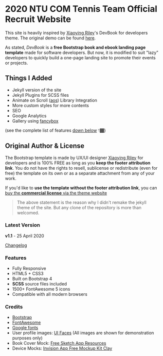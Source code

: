 # 2020 NTU COM Tennis Team Official Recruit Website

This site is heavily inspired by [Xiaoying Riley](https://twitter.com/3rdwave_themes)'s DevBook for developers theme. The original demo can be found [here](https://themes.3rdwavemedia.com/demo/devbook/).

As stated, *DevBook* is a **free Bootstrap book and ebook landing page template** made for software developers. But now, it is modified to suit "lazy" developers to quickly build a one-page landing site to promote their events or projects.

## Things I Added
- Jekyll version of the site
- Jekyll Plugins for SCSS files
- Animate on Scroll ([aos](https://michalsnik.github.io/aos/)) Library Integration
- More custom styles for more contents
- SEO
- Google Analytics
- Gallery using [fancybox](https://fancyapps.com/fancybox/3/docs/)

(see the complete list of features [down below](#Features) 👇🏾)

## Original Author & License
The Bootstrap template is made by UX/UI designer [Xiaoying Riley](https://twitter.com/3rdwave_themes) for developers and is 100% FREE as long as you **keep the footer attribution link**. You do not have the rights to resell, sublicense or redistribute (even for free) the template on its own or as a separate attachment from any of your work.

If you'd like to **use the template without the footer attribution link**, you can [buy the **commercial license** via the theme website](https://themes.3rdwavemedia.com/bootstrap-templates/startup/devbook-free-bootstrap-4-book-ebook-landing-page-template-for-developers/)

> The above statement is the reason why I didn't remake the jekyll theme of the site. But any clone of the repository is more than welcomed.

### Latest Version
**v1.1** - 25 April 2020

[Changelog](https://themes.3rdwavemedia.com/bootstrap-templates/startup/devbook-free-bootstrap-4-book-ebook-landing-page-template-for-developers/?target=changelog)

### Features

-  Fully Responsive
-  HTML5 + CSS3
-  Built on Bootstrap 4
-  **SCSS** source files included
-  1500+ FontAwesome 5 icons
-  Compatible with all modern browsers

### Credits
- [Bootstrap](https://getbootstrap.com/)
- [FontAwesome](https://fortawesome.github.io/Font-Awesome/)
- [Google fonts](https://fonts.google.com/)
- User profile images: [UI Faces](https://uifaces.co/) (All images are shown for demonstration purposes only)
- Book Cover Mock: [Free Sketch App Resources](https://www.sketchappsources.com/free-source/1563-book-cover-template-sketch-freebie-resource.html)
- Device Mocks: [Invision App Free Mockup Kit Clay](https://www.invisionapp.com/inside-design/design-resources/clay-device-mockup-kit/)